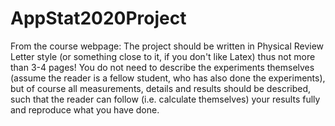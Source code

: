 # AppStat2020Project

From the course webpage: The project should be written in Physical Review Letter style (or something close to it, if you don't like Latex) thus not more than 3-4 pages! You do not need to describe the experiments themselves (assume the reader is a fellow student, who has also done the experiments), but of course all measurements, details and results should be described, such that the reader can follow (i.e. calculate themselves) your results fully and reproduce what you have done.

